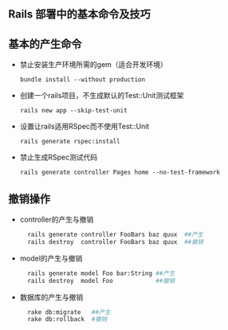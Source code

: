 Rails 部署中的基本命令及技巧
----
## 基本的产生命令
- 禁止安装生产环境所需的gem（适合开发环境）

    `bundle install --without production `
- 创建一个rails项目，不生成默认的Test::Unit测试框架

    `rails new app --skip-test-unit`
- 设置让rails适用RSpec而不使用Test::Unit
    
    `rails generate rspec:install`
- 禁止生成RSpec测试代码

    `rails generate controller Pages home --no-test-framework`
## 撤销操作
- controller的产生与撤销   

  ```bash
    rails generate controller FooBars baz quux  ##产生
    rails destroy  controller FooBars baz quux  ##撤销
  ```
- model的产生与撤销
  
  ```bash
    rails generate model Foo bar:String ##产生
    rails destroy  model Foo            ##撤销
  ```
- 数据库的产生与撤销
    
  ```bash
    rake db:migrate   ##产生
    rake db:rollback  #撤销
  ```

